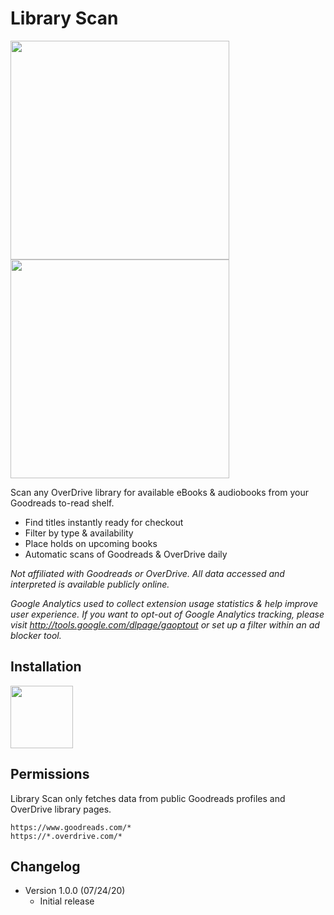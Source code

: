 # Library Scan 
<p float="left">
  <img src="https://github.com/isaactbock/library-scan/blob/master/media/Screenshot%201.png?raw=true" width="350" />
  <img src="https://github.com/isaactbock/library-scan/blob/master/media/Screenshot%202.png?raw=true" width="350" /> 
</p>
Scan any OverDrive library for available eBooks & audiobooks from your Goodreads to-read shelf.

* Find titles instantly ready for checkout
* Filter by type & availability
* Place holds on upcoming books
* Automatic scans of Goodreads & OverDrive daily

*Not affiliated with Goodreads or OverDrive. All data accessed and interpreted is available publicly online.*

*Google Analytics used to collect extension usage statistics & help improve user experience. If you want to opt-out of Google Analytics tracking, please visit http://tools.google.com/dlpage/gaoptout or set up a filter within an ad blocker tool.*

## Installation
<a href="https://chrome.google.com/webstore/detail/library-scan-overdrive-%2B/mfckggnkebdpaocogfekaaicafooeiik" target="_blank" rel="noopener"><img src="https://github.com/isaactbock/library-scan/blob/master/media/Chrome%20Web%20Store.png?raw=true" height=100></a>
## Permissions
Library Scan only fetches data from public Goodreads profiles and OverDrive library pages.
```
https://www.goodreads.com/*
https://*.overdrive.com/*
```

## Changelog
* Version 1.0.0 (07/24/20)
	* Initial release